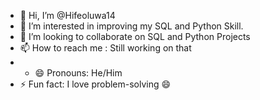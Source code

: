 - 👋 Hi, I’m @Hifeoluwa14
- 👀 I’m interested in improving my SQL and Python Skill.
- 💞️ I’m looking to collaborate on SQL and Python Projects
- 📫 How to reach me : Still working on that
- - 😄 Pronouns: He/Him
- ⚡ Fun fact: I love problem-solving 😄

<!---
Hifeoluwa14/Hifeoluwa14 is a ✨ special ✨ repository because its `README.md` (this file) appears on your GitHub profile.
You can click the Preview link to take a look at your changes.
--->
